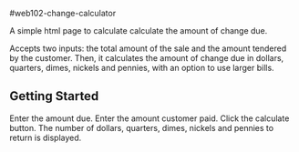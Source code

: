 #web102-change-calculator

A simple html page to calculate calculate the amount of change due.

Accepts two inputs: the total amount of the sale and the amount tendered by the customer. Then, it calculates the amount of change due in dollars, quarters, dimes, nickels and pennies, with an option to use larger bills.

## Getting Started

Enter the amount due.
Enter the amount customer paid.
Click the calculate button.
The number of dollars, quarters, dimes, nickels and pennies to return is displayed.
